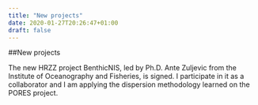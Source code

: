 ```yaml
---
title: "New projects"
date: 2020-01-27T20:26:47+01:00
draft: false
---
```

##New projects

The new HRZZ project BenthicNIS, led by Ph.D. Ante Zuljevic from the Institute of Oceanography and Fisheries, is signed. I participate in it as a collaborator and I am applying the dispersion methodology learned on the PORES project.
